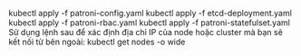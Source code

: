 kubectl apply -f patroni-config.yaml
kubectl apply -f etcd-deployment.yaml
kubectl apply -f patroni-rbac.yaml
kubectl apply -f patroni-statefulset.yaml
Sử dụng lệnh sau để xác định địa chỉ IP của node hoặc cluster mà bạn sẽ kết nối từ bên ngoài:
kubectl get nodes -o wide